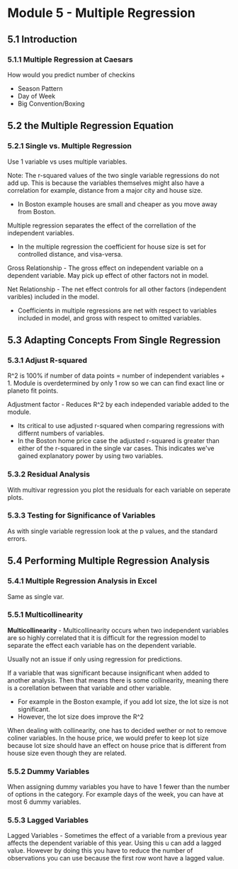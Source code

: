 # Module 5 - Multiple Regression
## 5.1 Introduction
### 5.1.1 Multiple Regression at Caesars

How would you predict number of checkins
+ Season Pattern
+ Day of Week
+ Big Convention/Boxing

## 5.2 the Multiple Regression Equation
### 5.2.1 Single vs. Multiple Regression

Use 1 variable vs uses multiple variables.

Note: The r-squared values of the two single variable regressions do not add up.  This is because the variables themselves might also have a correlation for example, distance from a major city and house size. 
 + In Boston example houses are small and cheaper as you move away from Boston.

Multiple regression separates the effect of the correllation of the independent variables.
 + In the multiple regression the coefficient for house size is set for controlled distance, and visa-versa. 



Gross Relationship - The gross effect on independent variable on a dependent variable. May pick up effect of other factors not in model. 

Net Relationship - The net effect controls for all other factors (independent varibles) included in the model.  
 + Coefficients in multiple regressions are net with respect to variables included in model, and gross with respect to omitted variables.

## 5.3 Adapting Concepts From Single Regression
### 5.3.1 Adjust R-squared

R^2 is 100% if number of data points = number of independent variables + 1.
Module is overdetermined by only 1 row so we can can find exact line or planeto fit points.

Adjustment factor - Reduces R^2 by each independed variable added to the module.
 + Its critical to use adjusted r-squared when comparing regressions with differnt numbers of variables.
 + In the Boston home price case the adjusted r-squared is greater than either of the r-squared in the single var cases. This indicates we've gained explanatory power by using two variables.

### 5.3.2 Residual Analysis

With multivar regression you plot the residuals for each variable on seperate plots.

### 5.3.3 Testing for Significance of Variables

As with single variable regression look at the p values, and the standard errors.


## 5.4 Performing Multiple Regression Analysis
### 5.4.1 Multiple Regression Analysis in Excel
Same as single var.


### 5.5.1 Multicollinearity

**Multicollinearity** - Multicollinearity occurs when two independent variables are so highly correlated that it is difficult for the regression model to separate the effect each variable has on the dependent variable. 

Usually not an issue if only using regression for predictions.

If a variable that was significant because insignificant when added to another analysis.  Then that means there is some collinearity, meaning there is a corellation between that variable and other variable.
 + For example in the Boston example, if you add lot size, the lot size is not significant.
 + However, the lot size does improve the R^2

When dealing with collinearity, one has to decided wether or not to remove coliner variables. In the house price, we would prefer to keep lot size because lot size should have an effect on house price that is different from house size even though they are related.

### 5.5.2 Dummy Variables
When assigning dummy variables you have to have 1 fewer than the number of options in the category.  For example days of the week, you can have at most 6 dummy variables.

### 5.5.3 Lagged Variables

Lagged Variables - Sometimes the effect of a variable from a previous year affects the dependent variable of this year.  Using this u can add a lagged value.  However by doing this you have to reduce the number of observations you can use because the first row wont have a lagged value.

